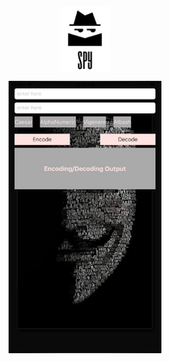 
<p align="center"> <img src="https://github.com/Chavan27/Spy-App/blob/master/Screenshot%202019-07-15%20at%2011.30.10%20PM.png" width="20%">

<p align="center"> <img src="https://github.com/Chavan27/Spy-App/blob/master/Simulator%20Screen%20Shot%20-%20iPhone%208%20Plus%20-%202019-07-14%20at%2021.33.42.png" width="60%">



